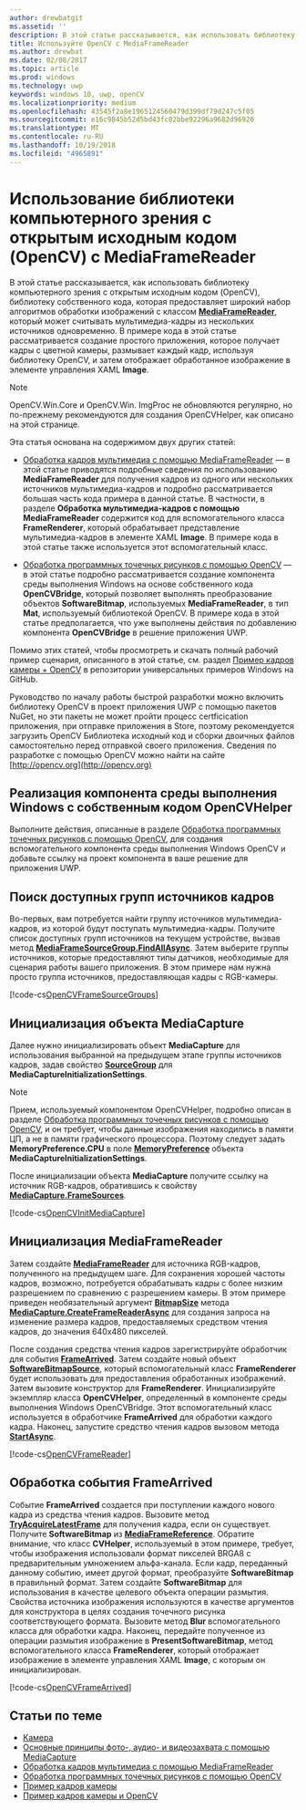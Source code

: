 ```yaml
---
author: drewbatgit
ms.assetid: ''
description: В этой статье рассказывается, как использовать библиотеку компьютерного зрения с открытым исходным кодом (OpenCV) с классом MediaFrameReader.
title: Используйте OpenCV с MediaFrameReader
ms.author: drewbat
ms.date: 02/08/2017
ms.topic: article
ms.prod: windows
ms.technology: uwp
keywords: windows 10, uwp, openCV
ms.localizationpriority: medium
ms.openlocfilehash: 43545f2a8e1965124560479d399df79d247c5f05
ms.sourcegitcommit: e16c9845b52d5bd43fc02bbe92296a9682d96926
ms.translationtype: MT
ms.contentlocale: ru-RU
ms.lasthandoff: 10/19/2018
ms.locfileid: "4965891"
---
```

# <a name="use-the-open-source-computer-vision-library-opencv-with-mediaframereader"></a>Использование библиотеки компьютерного зрения с открытым исходным кодом (OpenCV) с MediaFrameReader

В этой статье рассказывается, как использовать библиотеку компьютерного зрения с открытым исходным кодом (OpenCV), библиотеку собственного кода, которая предоставляет широкий набор алгоритмов обработки изображений с классом [**MediaFrameReader**](https://msdn.microsoft.com/library/windows/apps/Windows.Media.Capture.Frames.MediaFrameReader), который может считывать мультимедиа-кадры из нескольких источников одновременно. В примере кода в этой статье рассматривается создание простого приложения, которое получает кадры с цветной камеры, размывает каждый кадр, используя библиотеку OpenCV, и затем отображает обработанное изображение в элементе управления XAML **Image**. 

>[!NOTE]
>OpenCV.Win.Core и OpenCV.Win. ImgProc не обновляются регулярно, но по-прежнему рекомендуются для создания OpenCVHelper, как описано на этой странице.

Эта статья основана на содержимом двух других статей:

* [Обработка кадров мультимедиа с помощью MediaFrameReader](process-media-frames-with-mediaframereader.md) — в этой статье приводятся подробные сведения по использованию **MediaFrameReader** для получения кадров из одного или нескольких источников мультимедиа-кадров и подробно рассматривается большая часть кода примера в данной статье. В частности, в разделе **Обработка мультимедиа-кадров с помощью MediaFrameReader** содержится код для вспомогательного класса **FrameRenderer**, который обрабатывает представление мультимедиа-кадров в элементе XAML **Image**. В примере кода в этой статье также используется этот вспомогательный класс.

* [Обработка программных точечных рисунков с помощью OpenCV](process-software-bitmaps-with-opencv.md) — в этой статье подробно рассматривается создание компонента среды выполнения Windows на основе собственного кода **OpenCVBridge**, который позволяет выполнять преобразование объектов **SoftwareBitmap**, используемых **MediaFrameReader**, в тип **Mat**, используемый библиотекой OpenCV. В примере кода в этой статье предполагается, что уже выполнены действия по добавлению компонента **OpenCVBridge** в решение приложения UWP.

Помимо этих статей, чтобы просмотреть и скачать полный рабочий пример сценария, описанного в этой статье, см. раздел [Пример кадров камеры + OpenCV](https://go.microsoft.com/fwlink/?linkid=854003) в репозитории универсальных примеров Windows на GitHub.

Руководство по началу работы быстрой разработки можно включить библиотеку OpenCV в проект приложения UWP с помощью пакетов NuGet, но эти пакеты не может пройти процесс certficication приложения, при отправке приложения в Store, поэтому рекомендуется загрузить OpenCV Библиотека исходный код и сборки двоичных файлов самостоятельно перед отправкой своего приложения. Сведения по разработке с помощью OpenCV можно найти на сайте [http://opencv.org](http://opencv.org)


## <a name="implement-the-opencvhelper-native-windows-runtime-component"></a>Реализация компонента среды выполнения Windows с собственным кодом OpenCVHelper
Выполните действия, описанные в разделе [Обработка программных точечных рисунков с помощью OpenCV](process-software-bitmaps-with-opencv.md), для создания вспомогательного компонента среды выполнения Windows OpenCV и добавьте ссылку на проект компонента в ваше решение для приложения UWP.

## <a name="find-available-frame-source-groups"></a>Поиск доступных групп источников кадров
Во-первых, вам потребуется найти группу источников мультимедиа-кадров, из которой будут поступать мультимедиа-кадры. Получите список доступных групп источников на текущем устройстве, вызвав метод **[MediaFrameSourceGroup.FindAllAsync](https://docs.microsoft.com/uwp/api/windows.media.capture.frames.mediaframesourcegroup.FindAllAsync)**. Затем выберите группы источников, которые предоставляют типы датчиков, необходимые для сценария работы вашего приложения. В этом примере нам нужна просто группа источников, предоставляющая кадры с RGB-камеры.

[!code-cs[OpenCVFrameSourceGroups](./code/Frames_Win10/Frames_Win10/MainPage.OpenCV.xaml.cs#SnippetOpenCVFrameSourceGroups)]

## <a name="initialize-the-mediacapture-object"></a>Инициализация объекта MediaCapture
Далее нужно инициализировать объект **MediaCapture** для использования выбранной на предыдущем этапе группы источников кадров, задав свойство **[SourceGroup](https://docs.microsoft.com/uwp/api/windows.media.capture.mediacaptureinitializationsettings.SourceGroup)** для **MediaCaptureInitializationSettings**.

> [!NOTE] 
> Прием, используемый компонентом OpenCVHelper, подробно описан в разделе [Обработка программных точечных рисунков с помощью OpenCV](process-software-bitmaps-with-opencv.md), и он требует, чтобы данные изображения находились в памяти ЦП, а не в памяти графического процессора. Поэтому следует задать **MemoryPreference.CPU** в поле **[MemoryPreference](https://docs.microsoft.com/uwp/api/windows.media.capture.mediacaptureinitializationsettings.MemoryPreference)** объекта **MediaCaptureInitializationSettings**.

После инициализации объекта **MediaCapture** получите ссылку на источник RGB-кадров, обратившись к свойству **[MediaCapture.FrameSources](https://docs.microsoft.com/uwp/api/windows.media.capture.mediacapture.FrameSources)**.

[!code-cs[OpenCVInitMediaCapture](./code/Frames_Win10/Frames_Win10/MainPage.OpenCV.xaml.cs#SnippetOpenCVInitMediaCapture)]

## <a name="initialize-the-mediaframereader"></a>Инициализация MediaFrameReader
Затем создайте [**MediaFrameReader**](https://msdn.microsoft.com/library/windows/apps/Windows.Media.Capture.Frames.MediaFrameReader) для источника RGB-кадров, полученного на предыдущем шаге. Для сохранения хорошей частоты кадров, возможно, потребуется обрабатывать кадры с более низким разрешением по сравнению с разрешением камеры. В этом примере приведен необязательный аргумент **[BitmapSize](https://docs.microsoft.com/uwp/api/windows.graphics.imaging.bitmapsize)** метода **[MediaCapture.CreateFrameReaderAsync](https://docs.microsoft.com/uwp/api/windows.media.capture.mediacapture.createframereaderasync)** для создания запроса на изменение размера кадров, предоставляемых средством чтения кадров, до значения 640x480 пикселей.

После создания средства чтения кадров зарегистрируйте обработчик для события **[FrameArrived](https://docs.microsoft.com/uwp/api/windows.media.capture.frames.mediaframereader.FrameArrived)**. Затем создайте новый объект **[SoftwareBitmapSource](https://docs.microsoft.com/uwp/api/windows.ui.xaml.media.imaging.softwarebitmapsource)**, который вспомогательный класс **FrameRenderer** будет использовать для предоставления обработанных изображений. Затем вызовите конструктор для **FrameRenderer**. Инициализируйте экземпляр класса **OpenCVHelper**, определенный в компоненте среды выполнения Windows OpenCVBridge. Этот вспомогательный класс используется в обработчике **FrameArrived** для обработки каждого кадра. Наконец, запустите средство чтения кадров вызовом метода **[StartAsync](https://docs.microsoft.com/uwp/api/windows.media.capture.frames.mediaframereader.StartAsync)**.

[!code-cs[OpenCVFrameReader](./code/Frames_Win10/Frames_Win10/MainPage.OpenCV.xaml.cs#SnippetOpenCVFrameReader)]


## <a name="handle-the-framearrived-event"></a>Обработка события FrameArrived
Событие **FrameArrived** создается при поступлении каждого нового кадра из средства чтения кадров. Вызовите метод **[TryAcquireLatestFrame](https://docs.microsoft.com/uwp/api/windows.media.capture.frames.mediaframereader.TryAcquireLatestFrame)** для получения кадра, если он существует. Получите **SoftwareBitmap** из **[MediaFrameReference](https://docs.microsoft.com/uwp/api/windows.media.capture.frames.mediaframereference)**. Обратите внимание, что класс **CVHelper**, используемый в этом примере, требует, чтобы изображения использовали формат пикселей BRGA8 с предварительным умножением альфа-канала. Если кадр, переданный данному событию, имеет другой формат, преобразуйте **SoftwareBitmap** в правильный формат. Затем создайте **SoftwareBitmap** для использования в качестве целевого объекта операции размытия. Свойства источника изображения используются в качестве аргументов для конструктора в целях создания точечного рисунка соответствующего формата. Вызовите метод **Blur** вспомогательного класса для обработки кадра. Наконец, передайте полученное из операции размытия изображение в **PresentSoftwareBitmap**, метод вспомогательного класса **FrameRenderer**, который отображает изображение в элементе управления XAML **Image**, с которым он инициализирован.

[!code-cs[OpenCVFrameArrived](./code/Frames_Win10/Frames_Win10/MainPage.OpenCV.xaml.cs#SnippetOpenCVFrameArrived)]

## <a name="related-topics"></a>Статьи по теме

* [Камера](camera.md)
* [Основные принципы фото-, аудио- и видеозахвата с помощью MediaCapture](basic-photo-video-and-audio-capture-with-MediaCapture.md)
* [Обработка кадров мультимедиа с помощью MediaFrameReader](process-media-frames-with-mediaframereader.md)
* [Обработка программных точечных рисунков с помощью OpenCV](process-software-bitmaps-with-opencv.md)
* [Пример кадров камеры](http://go.microsoft.com/fwlink/?LinkId=823230)
* [Пример кадров камеры и OpenCV](https://go.microsoft.com/fwlink/?linkid=854003)
 

 




